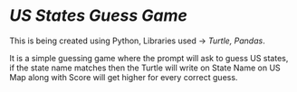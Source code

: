 # **_US States Guess Game_**

This is being created using Python, Libraries used -> _Turtle, Pandas_.

It is a simple guessing game where the prompt will ask to guess US states, if the state name matches then the Turtle will write on State Name
on US Map along with Score will get higher for every correct guess.
